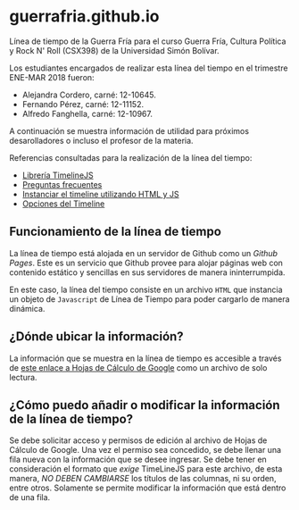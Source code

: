 # guerrafria.github.io
Línea de tiempo de la Guerra Fría para el curso Guerra Fría, Cultura Política y Rock N' Roll (CSX398) de la Universidad Simón Bolívar.

Los estudiantes encargados de realizar esta línea del tiempo en el trimestre ENE-MAR 2018 fueron:
- Alejandra Cordero, carné: 12-10645.
- Fernando Pérez, carné: 12-11152.
- Alfredo Fanghella, carné: 12-10967.

A continuación se muestra información de utilidad para próximos desarolladores o incluso el profesor de la materia.

Referencias consultadas para la realización de la línea del tiempo:
- [Librería TimelineJS](https://timeline.knightlab.com/)
- [Preguntas frecuentes](https://timeline.knightlab.com/#help)
- [Instanciar el timeline utilizando HTML y JS](https://timeline.knightlab.com/docs/instantiate-a-timeline.html)
- [Opciones del Timeline](https://timeline.knightlab.com/docs/options.html)

## Funcionamiento de la línea de tiempo
La línea de tiempo está alojada en un servidor de Github como un *Github Pages*. Este es un servicio que Github provee para alojar páginas web con contenido estático y sencillas en sus servidores de manera ininterrumpida.

En este caso, la línea del tiempo consiste en un archivo `HTML` que instancia un objeto de `Javascript` de Línea de Tiempo para poder cargarlo de manera dinámica.

## ¿Dónde ubicar la información?
La información que se muestra en la línea de tiempo es accesible a través de [este enlace a Hojas de Cálculo de Google](https://docs.google.com/spreadsheets/d/e/2PACX-1vRE0sgkiOzu9DAnoUD1I270hNOKTNWK6dCSinWr_lwXNYRwFY0ceH_nlK_YDFPgwdPELffGAcNKUd1I/pubhtml) como un archivo de solo lectura.

## ¿Cómo puedo añadir o modificar la información de la línea de tiempo?
Se debe solicitar acceso y permisos de edición al archivo de Hojas de Cálculo de Google. Una vez el permiso sea concedido, se debe llenar una fila nueva con la información que se desee ingresar. Se debe tener en consideración el formato que _exige_ TimeLineJS para este archivo, de esta manera, _NO DEBEN CAMBIARSE_ los títulos de las columnas, ni su orden, entre otros. Solamente se permite modificar la información que está dentro de una fila.
